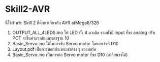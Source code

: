 # Skill2-AVR
นี่ใช้สำหรับ Skill 2 ที่ศึกษาเกี่ยวกับ AVR atMega8/328


1. OUTPUT_ALL_4LEDS.ino  ให้ LED ทั้ง 4 ดวงติด รวมทั้งมี input ที่ขา analog ปรับ POT จะขึ้นค่าแรงดันและเลขฐาน 10
2. Basic_Servo.ino ใช้ในการขับ Servo motor โดยต่าเข้าที่ D10 
3. Layout.pdf เป็นการบอกตำแหน่งขาต่าง ๆ ของบอร์ด
4. Basic_Servo.ino เป็นการต่อ Servo motor ที่ขา D10 (เปลี่ยนขาได้)
